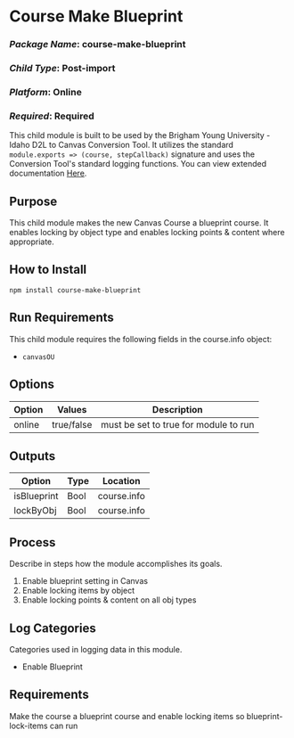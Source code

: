# Course Make Blueprint
### *Package Name*: course-make-blueprint
### *Child Type*: Post-import
### *Platform*: Online
### *Required*: Required

This child module is built to be used by the Brigham Young University - Idaho D2L to Canvas Conversion Tool. It utilizes the standard `module.exports => (course, stepCallback)` signature and uses the Conversion Tool's standard logging functions. You can view extended documentation [Here](https://github.com/byuitechops/d2l-to-canvas-conversion-tool/tree/master/documentation).

## Purpose

This child module makes the new Canvas Course a blueprint course. It enables locking by object type and enables locking points & content where appropriate.

## How to Install

```
npm install course-make-blueprint
```

## Run Requirements
This child module requires the following fields in the course.info object:
* `canvasOU`

## Options
| Option | Values | Description |
|--------|--------|-------------|
|online| true/false | must be set to true for module to run|

## Outputs
| Option | Type | Location |
|--------|--------|-------------|
|isBlueprint| Bool | course.info|
|lockByObj| Bool | course.info|

## Process

Describe in steps how the module accomplishes its goals.

1. Enable blueprint setting in Canvas
2. Enable locking items by object
3. Enable locking points & content on all obj types

## Log Categories
Categories used in logging data in this module.

- Enable Blueprint

## Requirements

Make the course a blueprint course and enable locking items so blueprint-lock-items can run